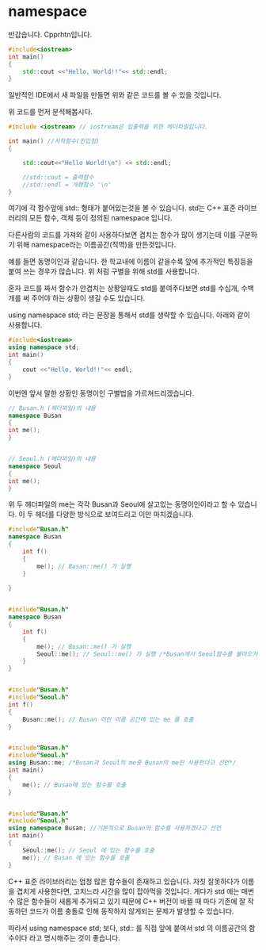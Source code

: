 # namespace
반갑습니다. Cpprhtn입니다.

```C++
#include<iostream>
int main() 
{ 
    std::cout <<"Hello, World!!"<< std::endl;
}
```

일반적인 IDE에서 새 파일을 만들면 위와 같은 코드를 볼 수 있을 것입니다.


위 코드를 먼저 분석해봅시다.

```C++
#include <iostream> // iostream은 입출력을 위한 헤더파일입니다.

int main() //시작함수(진입점)
{

    std::cout<<"Hello World!\n") << std::endl;

    //std::cout = 출력함수
    //std::endl = 개행함수 '\n'
}
```

여기에 각 함수앞에 std:: 형태가 붙어있는것을 볼 수 있습니다.
std는 C++ 표준 라이브러리의 모든 함수, 객체 등이 정의된 namespace 입니다.

다른사람의 코드를 가져와 같이 사용하다보면 겹치는 함수가 많이 생기는데
이를 구분하기 위해 namespace라는 이름공간(직역)을 만든것입니다.

예를 들면 동명이인과 같습니다.
한 학교내에 이름이 같을수록 앞에 추가적인 특징등을 붙여 쓰는 경우가 많습니다.
위 처럼 구별을 위해 std를 사용합니다.


혼자 코드를 짜서 함수가 안겹치는 상황일때도 std를 붙여주다보면 std를 수십개, 수백개를 써 주어야 하는 상황이 생길 수도 있습니다.


using namespace std; 라는 문장을 통해서 std를 생략할 수 있습니다.
아래와 같이 사용합니다.

```C++
#include<iostream>
using namespace std;
int main() 
{
    cout <<"Hello, World!!"<< endl;
}
```


이번엔 앞서 말한 상황인 동명이인 구별법을 가르쳐드리겠습니다.
```C++
// Busan.h (헤더파일)의 내용
namespace Busan
{
int me();
}


// Seoul.h (헤더파일)의 내용
namespace Seoul
{
int me();
}
```

위 두 헤더파일의 me는 각각 Busan과 Seoul에 살고있는 동명이인이라고 할 수 있습니다.
이 두 헤더를 다양한 방식으로 보여드리고 이만 마치겠습니다.

```C++
#include"Busan.h"
namespace Busan 
{
    int f() 
    { 
        me(); // Busan::me() 가 실행
    }
    
} 


#include"Busan.h"
namespace Busan 
{
    int f() 
    { 
        me(); // Busan::me() 가 실행 
        Seoul::me(); // Seoul::me() 가 실행 /*Busan에서 Seoul함수를 불러오기떄문에 명시적으로 지정해주어야 한다*/
    }
}


#include"Busan.h"
#include"Seoul.h"
int f() 
{
    Busan::me(); // Busan 이란 이름 공간에 있는 me 를 호출
}


#include"Busan.h"
#include"Seoul.h"
using Busan::me; /*Busan과 Seoul의 me중 Busan의 me만 사용한다고 선언*/
int main() 
{
    me(); // Busan에 있는 함수를 호출
}


#include"Busan.h"
#include"Seoul.h"
using namespace Busan; //기본적으로 Busan의 함수를 사용하겠다고 선언
int main() 
{
    Seoul::me(); // Seoul 에 있는 함수를 호출 
    me(); // Busan 에 있는 함수를 호출
}
```

C++ 표준 라이브러리는 엄청 많은 함수들이 존재하고 있습니다. 자칫 잘못하다가 이름을 겹치게 사용한다면, 고치느라 시간을 많이 잡아먹을 것입니다. 
게다가 std 에는 매번 수 많은 함수들이 새롭게 추가되고 있기 때문에 C++ 버전이 바뀔 때 마다 기존에 잘 작동하던 코드가 이름 충돌로 인해 동작하지 않게되는 문제가 발생할 수 있습니다.

따라서 using namespace std; 보다, std:: 를 직접 앞에 붙여서 std 의 이름공간의 함수이다 라고 명시해주는 것이 좋습니다. 